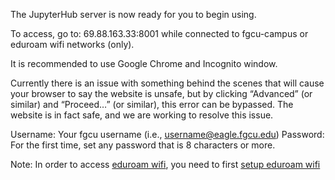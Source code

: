 The JupyterHub server is now ready for you to begin using.

To access, go to: 69.88.163.33:8001 while connected to fgcu-campus or eduroam wifi networks (only).

It is recommended to use Google Chrome and Incognito window. 

Currently there is an issue with something behind the scenes that will cause your browser to say the website is unsafe, but by clicking “Advanced” (or similar) and “Proceed…” (or similar), this error can be bypassed. The website is in fact safe, and we are working to resolve this issue.

Username: Your fgcu username (i.e., username@eagle.fgcu.edu) 
Password: For the first time, set any password that is 8 characters or more. 

Note: In order to access [eduroam wifi](https://fgcu.zendesk.com/hc/en-us/articles/16716764593179-Using-eduroam-Wireless-Network), you need to first [setup eduroam wifi](https://cloud.securew2.com/public/00457/eduroam/) 
